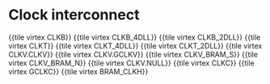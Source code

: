 # Clock interconnect

{{tile virtex CLKB}}
{{tile virtex CLKB_4DLL}}
{{tile virtex CLKB_2DLL}}
{{tile virtex CLKT}}
{{tile virtex CLKT_4DLL}}
{{tile virtex CLKT_2DLL}}
{{tile virtex CLKV.CLKV}}
{{tile virtex CLKV.GCLKV}}
{{tile virtex CLKV_BRAM_S}}
{{tile virtex CLKV_BRAM_N}}
{{tile virtex CLKV.NULL}}
{{tile virtex CLKC}}
{{tile virtex GCLKC}}
{{tile virtex BRAM_CLKH}}
